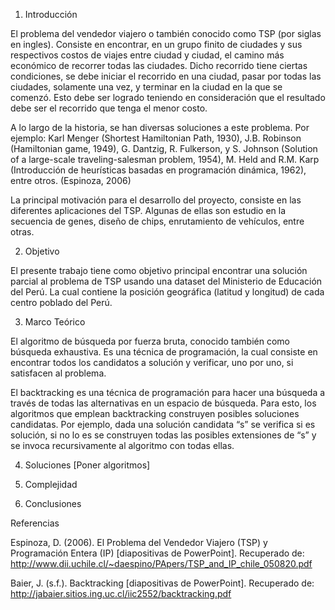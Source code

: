 1.	Introducción

El  problema del vendedor viajero o también conocido como TSP (por siglas en ingles). Consiste en encontrar, en un grupo finito de ciudades y sus respectivos costos de viajes entre ciudad y ciudad, el camino más económico de recorrer todas las ciudades. Dicho recorrido tiene ciertas condiciones, se debe iniciar el recorrido en una ciudad, pasar por todas las ciudades, solamente una vez, y terminar en la ciudad en la que se comenzó. Esto debe ser logrado teniendo en consideración que el resultado debe ser el recorrido que tenga el menor costo.

A lo largo de la historia, se han diversas soluciones a este problema. Por ejemplo: Karl Menger (Shortest Hamiltonian Path, 1930), J.B. Robinson 	(Hamiltonian game, 1949), G. Dantzig, R. Fulkerson, y S. Johnson 	(Solution of a large-scale traveling-salesman problem, 1954), M. Held 	and R.M. Karp (Introducción de heurísticas basadas en programación 	dinámica, 1962), entre otros. (Espinoza, 2006)

La principal motivación para el desarrollo del proyecto, consiste en las diferentes aplicaciones del TSP. Algunas de ellas son estudio en la secuencia de genes, diseño de chips, enrutamiento de vehículos, entre otras.

2.	Objetivo

El presente trabajo tiene como objetivo principal encontrar una solución parcial al problema de TSP usando una dataset del Ministerio de Educación del Perú. La cual contiene la posición geográfica (latitud y longitud) de cada centro poblado del Perú.

3.	Marco Teórico

El algoritmo de búsqueda por fuerza bruta, conocido también como búsqueda exhaustiva. Es una técnica de programación, la cual consiste en encontrar todos los candidatos a solución y verificar, uno por uno, si satisfacen al problema.

El backtracking es una técnica de programación para hacer una búsqueda a través de todas las alternativas en un espacio de búsqueda. Para esto, los algoritmos que emplean backtracking construyen posibles soluciones candidatas. Por ejemplo, dada una solución candidata “s” se verifica si es solución, si no lo es se construyen todas las posibles extensiones de “s” y se invoca recursivamente al algoritmo con todas ellas.

4.	Soluciones
	[Poner algoritmos]

5.	Complejidad

6.	Conclusiones


Referencias

Espinoza, D. (2006). El Problema del Vendedor Viajero (TSP) y Programación Entera (IP) [diapositivas de PowerPoint]. Recuperado de: http://www.dii.uchile.cl/~daespino/PApers/TSP_and_IP_chile_050820.pdf 

Baier, J. (s.f.). Backtracking [diapositivas de PowerPoint]. Recuperado de: http://jabaier.sitios.ing.uc.cl/iic2552/backtracking.pdf 
